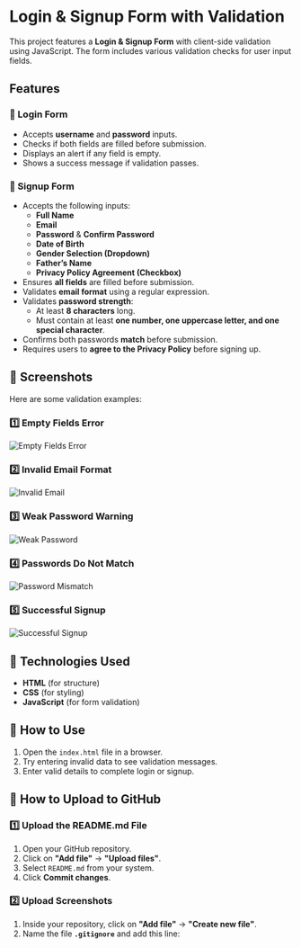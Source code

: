 # Login & Signup Form with Validation

This project features a **Login & Signup Form** with client-side validation using JavaScript. The form includes various validation checks for user input fields.

## Features

### **🔹 Login Form**
- Accepts **username** and **password** inputs.
- Checks if both fields are filled before submission.
- Displays an alert if any field is empty.
- Shows a success message if validation passes.

### **🔹 Signup Form**
- Accepts the following inputs:
  - **Full Name**
  - **Email**
  - **Password** & **Confirm Password**
  - **Date of Birth**
  - **Gender Selection (Dropdown)**
  - **Father’s Name**
  - **Privacy Policy Agreement (Checkbox)**
- Ensures **all fields** are filled before submission.
- Validates **email format** using a regular expression.
- Validates **password strength**:
  - At least **8 characters** long.
  - Must contain at least **one number, one uppercase letter, and one special character**.
- Confirms both passwords **match** before submission.
- Requires users to **agree to the Privacy Policy** before signing up.

## 🔹 Screenshots

Here are some validation examples:

### **1️⃣ Empty Fields Error**
![Empty Fields Error](empty-fields-error.png)

### **2️⃣ Invalid Email Format**
![Invalid Email](invalid-email.png)

### **3️⃣ Weak Password Warning**
![Weak Password](weak-password.png)

### **4️⃣ Passwords Do Not Match**
![Password Mismatch](password-mismatch.png)

### **5️⃣ Successful Signup**
![Successful Signup](successful-signup.png)

## 🔹 Technologies Used
- **HTML** (for structure)
- **CSS** (for styling)
- **JavaScript** (for form validation)

## 🔹 How to Use
1. Open the `index.html` file in a browser.
2. Try entering invalid data to see validation messages.
3. Enter valid details to complete login or signup.

## 🔹 How to Upload to GitHub
### **1️⃣ Upload the README.md File**
1. Open your GitHub repository.
2. Click on **"Add file"** → **"Upload files"**.
3. Select `README.md` from your system.
4. Click **Commit changes**.

### **2️⃣ Upload Screenshots**
1. Inside your repository, click on **"Add file"** → **"Create new file"**.
2. Name the file **`.gitignore`** and add this line:
